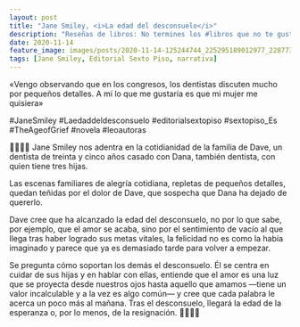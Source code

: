 ```yaml
---
layout: post
title: "Jane Smiley, <i>La edad del desconsuelo</i>"
description: "Reseñas de libros: No termines los #libros que no te gustan. I els #llibres que t'agraden llegeix-los tants cops com calgui."
date: 2020-11-14
feature_image: images/posts/2020-11-14-125244744_225295189012977_2287733462081116645_n_17885975458784503.jpg
tags: [Jane Smiley, Editorial Sexto Piso, narrativa]
---
```


«Vengo observando que en los congresos, los dentistas discuten mucho por pequeños detalles. A mí lo que me gustaría es que mi mujer me quisiera»
<!--more-->

#JaneSmiley #Laedaddeldesconsuelo #editorialsextopiso #sextopiso_Es #TheAgeofGrief #novela #leoautoras

👨‍👩‍👧‍👧 Jane Smiley nos adentra en la cotidianidad de la familia de Dave, un dentista de treinta y cinco años casado con Dana, también dentista, con quien tiene tres hijas.

Las escenas familiares de alegría cotidiana, repletas de pequeños detalles, quedan teñidas por el dolor de Dave, que sospecha que Dana ha dejado de quererlo. 

Dave cree que ha alcanzado la edad del desconsuelo, no por lo que sabe, por ejemplo, que el amor se acaba, sino por el sentimiento de vacío al que llega tras haber logrado sus metas vitales, la felicidad no es como la había imaginado y parece que ya es demasiado tarde para volver a empezar.

Se pregunta cómo soportan los demás el desconsuelo. Él se centra en cuidar de sus hijas y en hablar con ellas, entiende que el amor es una luz que se proyecta desde nuestros ojos hasta aquello que amamos —tiene un valor incalculable y a la vez es algo común— y cree que cada palabra le acerca un poco más al mañana. Tras el desconsuelo, llegará la edad de la esperanza o, por lo menos, de la resignación. 👨‍👩‍👧‍👧
